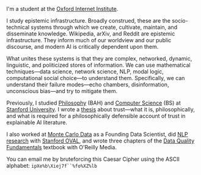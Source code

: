 I'm a student at the [Oxford Internet Institute](https://www.oii.ox.ac.uk).

I study epistemic infrastructure. Broadly construed, these are the socio-technical systems through which we create, cultivate, maintain, and disseminate knowledge. Wikipedia, arXiv, and Reddit are epistemic infrastructure. They inform much of our worldview and our public discourse, and modern AI is critically dependent upon them.

What unites these systems is that they are complex, networked, dynamic, linguistic, and politicized stores of information. We can use mathematical techniques—data science, network science, NLP, modal logic, computational social choice—to understand them. Specifically, we can understand their failure modes—echo chambers, disinformation, unconscious bias—and try to mitigate them.

Previously, I studied [Philosophy](https://philosophy.stanford.edu) (BAH) and [Computer Science](https://www.cs.stanford.edu) (BS) at [Stanford University](https://www.stanford.edu). I wrote a [thesis](https://arxiv.org/abs/2303.08900) about trust—what it is, philosophically, and what is required for a philosophically defensible account of trust in explainable AI literature.

I also worked at [Monte Carlo Data](https://www.montecarlodata.com) as a Founding Data Scientist, did [NLP research](https://aclanthology.org/2022.findings-acl.317/) with [Stanford OVAL](https://oval.cs.stanford.edu), and wrote three chapters of the [Data Quality Fundamentals](https://www.oreilly.com/library/view/data-quality-fundamentals/9781098112035/) textbook with O'Reilly Media.

You can email me by bruteforcing this Caesar Cipher using the ASCII alphabet: ```ipXe%b\Xiej7f``%fo%XZ%lb```
